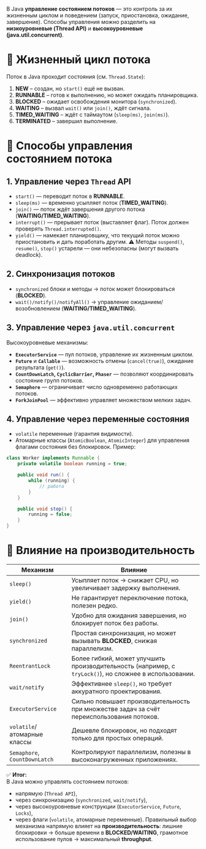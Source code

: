 В Java **управление состоянием потоков** — это контроль за их жизненным циклом и поведением (запуск, приостановка, ожидание, завершение). Способы управления можно разделить на **низкоуровневые (Thread API)** и **высокоуровневые (java.util.concurrent)**.
# 🔹 Жизненный цикл потока
Поток в Java проходит состояния (см. `Thread.State`):
1. **NEW** – создан, но `start()` ещё не вызван.
2. **RUNNABLE** – готов к выполнению, но может ожидать планировщика.
3. **BLOCKED** – ожидает освобождения монитора (`synchronized`).
4. **WAITING** – вызвал `wait()` или `join()`, ждёт сигнала.
5. **TIMED_WAITING** – ждёт с таймаутом (`sleep(ms)`, `join(ms)`).
6. **TERMINATED** – завершил выполнение.
# 🔹 Способы управления состоянием потока
## 1. Управление через `Thread` API
- `start()` — переводит поток в **RUNNABLE**.
- `sleep(ms)` — временно усыпляет поток (**TIMED_WAITING**).
- `join()` — поток ждёт завершения другого потока (**WAITING/TIMED_WAITING**).
- `interrupt()` — прерывает поток (выставляет флаг). Поток должен проверять `Thread.interrupted()`.
- `yield()` — намекает планировщику, что текущий поток можно приостановить и дать поработать другим.
⚠️ Методы `suspend()`, `resume()`, `stop()` устарели — они небезопасны (могут вызвать deadlock).
## 2. Синхронизация потоков
- `synchronized` блоки и методы → поток может блокироваться (**BLOCKED**).
- `wait()/notify()/notifyAll()` → управление ожиданием/возобновлением (**WAITING/TIMED_WAITING**).
## 3. Управление через `java.util.concurrent`
Высокоуровневые механизмы:
- **`ExecutorService`** — пул потоков, управление их жизненным циклом.
- **`Future`** и **`Callable`** — возможность отмены (`cancel(true)`), ожидание результата (`get()`).
- **`CountDownLatch`, `CyclicBarrier`, `Phaser`** — позволяют координировать состояние групп потоков.
- **`Semaphore`** — ограничивает число одновременно работающих потоков.
- **`ForkJoinPool`** — эффективно управляет множеством мелких задач.
## 4. Управление через переменные состояния
- `volatile` переменные (гарантия видимости).
- Атомарные классы (`AtomicBoolean`, `AtomicInteger`) для управления флагами состояния без блокировок.
Пример:
```java
class Worker implements Runnable {
    private volatile boolean running = true;

    public void run() {
        while (running) {
            // работа
        }
    }

    public void stop() {
        running = false;
    }
}
```
# 🔹 Влияние на производительность

|Механизм|Влияние|
|---|---|
|`sleep()`|Усыпляет поток → снижает CPU, но увеличивает задержку выполнения.|
|`yield()`|Не гарантирует переключение потока, полезен редко.|
|`join()`|Удобно для ожидания завершения, но блокирует поток без работы.|
|`synchronized`|Простая синхронизация, но может вызывать **BLOCKED**, снижая параллелизм.|
|`ReentrantLock`|Более гибкий, может улучшить производительность (например, с `tryLock()`), но сложнее в использовании.|
|`wait/notify`|Эффективнее `sleep()`, но требует аккуратного проектирования.|
|`ExecutorService`|Сильно повышает производительность при множестве задач за счёт переиспользования потоков.|
|`volatile`/атомарные классы|Дешевле блокировок, но подходят только для простых операций.|
|`Semaphore`, `CountDownLatch`|Контролируют параллелизм, полезны в высоконагруженных приложениях.|
✅ **Итог:**  
В Java можно управлять состоянием потоков:
- напрямую (`Thread API`),
- через синхронизацию (`synchronized`, `wait/notify`),
- через высокоуровневые конструкции (`ExecutorService`, `Future`, `Locks`),
- через флаги (`volatile`, атомарные переменные).
Правильный выбор механизма напрямую влияет на **производительность**: лишние блокировки → больше времени в **BLOCKED/WAITING**, грамотное использование пулов → максимальный **throughput**.